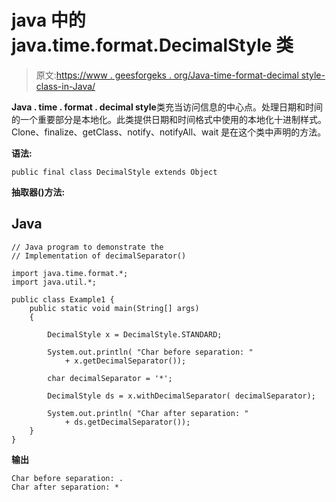 # java 中的 java.time.format.DecimalStyle 类

> 原文:[https://www . geesforgeks . org/Java-time-format-decimal style-class-in-Java/](https://www.geeksforgeeks.org/java-time-format-decimalstyle-class-in-java/)

**Java . time . format . decimal style**类充当访问信息的中心点。处理日期和时间的一个重要部分是本地化。此类提供日期和时间格式中使用的本地化十进制样式。Clone、finalize、getClass、notify、notifyAll、wait 是在这个类中声明的方法。

**语法:**

```
public final class DecimalStyle extends Object
```

**抽取器()方法:**

## Java

```
// Java program to demonstrate the
// Implementation of decimalSeparator()

import java.time.format.*;
import java.util.*;

public class Example1 {
    public static void main(String[] args)
    {

        DecimalStyle x = DecimalStyle.STANDARD;

        System.out.println( "Char before separation: "
            + x.getDecimalSeparator());

        char decimalSeparator = '*';

        DecimalStyle ds = x.withDecimalSeparator( decimalSeparator);

        System.out.println( "Char after separation: "
            + ds.getDecimalSeparator());
    }
}
```

**输出**

```
Char before separation: .
Char after separation: *

```